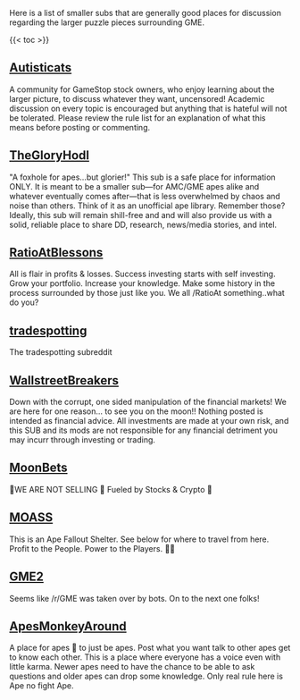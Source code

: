 Here is a list of smaller subs that are generally good places for discussion regarding the larger puzzle pieces surrounding GME.


{{< toc >}}

## [Autisticats](https://www.reddit.com/r/Autisticats/)

A community for GameStop stock owners, who enjoy learning about the larger picture, to discuss whatever they want, uncensored! Academic discussion on every topic is encouraged but anything that is hateful will not be tolerated. Please review the rule list for an explanation of what this means before posting or commenting.

## [TheGloryHodl](https://www.reddit.com/r/TheGloryHodl/)

"A foxhole for apes...but glorier!" This sub is a safe place for information ONLY. It is meant to be a smaller sub—for AMC/GME apes alike and whatever eventually comes after—that is less overwhelmed by chaos and noise than others. Think of it as an unofficial ape library. Remember those? Ideally, this sub will remain shill-free and and will also provide us with a solid, reliable place to share DD, research, news/media stories, and intel.

## [RatioAtBlessons](https://www.reddit.com/r/ratioatblessons/)

All is flair in profits & losses. Success investing starts with self investing. Grow your portfolio. Increase your knowledge. Make some history in the process surrounded by those just like you. We all /RatioAt something..what do you?

## [tradespotting](https://www.reddit.com/r/tradespotting/)

The tradespotting subreddit

## [WallstreetBreakers](https://www.reddit.com/r/WallstreetBreakers/)

Down with the corrupt, one sided manipulation of the financial markets! We are here for one reason... to see you on the moon!! Nothing posted is intended as financial advice. All investments are made at your own risk, and this SUB and its mods are not responsible for any financial detriment you may incurr through investing or trading.

## [MoonBets](https://www.reddit.com/r/MoonBets/)

💎WE ARE NOT SELLING 💎 Fueled by Stocks & Crypto 🚀

## [MOASS](https://www.reddit.com/r/MOASS/)

This is an Ape Fallout Shelter. See below for where to travel from here. Profit to the People. Power to the Players. 💎✊

## [GME2](https://www.reddit.com/r/GME2/)

Seems like /r/GME was taken over by bots. On to the next one folks!

## [ApesMonkeyAround](https://www.reddit.com/r/ApesMonkeyAround/)

A place for apes 🦍 to just be apes. Post what you want talk to other apes get to know each other. This is a place where everyone has a voice even with little karma. Newer apes need to have the chance to be able to ask questions and older apes can drop some knowledge. Only real rule here is Ape no fight Ape.
